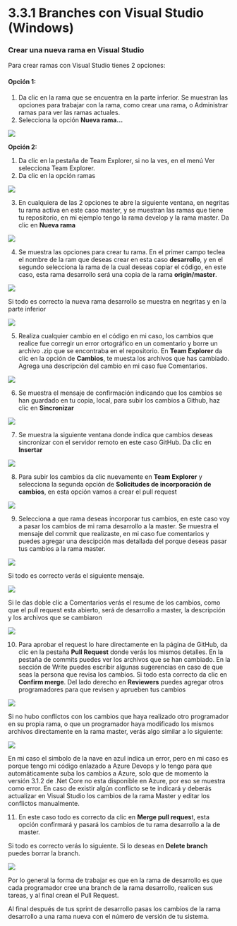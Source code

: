 # 3.3.1 Branches con Visual Studio \(Windows\)

### Crear una nueva rama en Visual Studio

Para crear ramas con Visual Studio tienes 2 opciones:

#### Opción 1:

1. Da clic en la rama que se encuentra en la parte inferior. Se muestran las opciones para trabajar con la rama, como crear una rama, o Administrar ramas para ver las ramas actuales.
2. Selecciona la opción **Nueva rama...**

![](../../.gitbook/assets/image%20%2875%29.png)

**Opción 2:**

1. Da clic en la pestaña de Team Explorer, si no la ves, en el menú Ver selecciona Team Explorer.
2. Da clic en la opción ramas

![](../../.gitbook/assets/image%20%2811%29.png)

3. En cualquiera de las 2 opciones te abre la siguiente ventana, en negritas tu rama activa en este caso master, y se muestran las ramas que tiene tu repositorio, en mi ejemplo tengo la rama develop y la rama master. Da clic en **Nueva rama**

![](../../.gitbook/assets/image%20%28230%29.png)

4. Se muestra las opciones para crear tu rama. En el primer campo teclea el nombre de la ram que deseas crear en esta caso **desarrollo**, y en el segundo selecciona la rama de la cual deseas copiar el código, en este caso, esta rama desarrollo será una copia de la rama **origin/master**.

![](../../.gitbook/assets/image%20%28150%29.png)

Si todo es correcto la nueva rama desarrollo se muestra en negritas y en la parte inferior

![](../../.gitbook/assets/image%20%28125%29.png)

5. Realiza cualquier cambio en el código en mi caso, los cambios que realice fue corregir un error ortográfico en un comentario y borre un archivo .zip que se encontraba en el repositorio. En **Team Explorer** da clic en la opción de **Cambios**, te muesta los archivos que has cambiado. Agrega una descripción del cambio en mi caso fue Comentarios.

![](../../.gitbook/assets/image%20%2838%29.png)

6. Se muestra el mensaje de confirmación indicando que los cambios se han guardado en tu copia, local, para subir los cambios a Github, haz clic en **Sincronizar**

![](../../.gitbook/assets/image%20%28359%29.png)

7. Se muestra la siguiente ventana donde indica que cambios deseas sincronizar con el servidor remoto en este caso GitHub. Da clic en **Insertar**

![](../../.gitbook/assets/image%20%28413%29.png)

8. Para subir los cambios da clic nuevamente en **Team Explorer** y selecciona la segunda opción de **Solicitudes de incorporación de cambios**, en esta opción vamos a crear el pull request

![](../../.gitbook/assets/image%20%28256%29.png)

9. Selecciona a que rama deseas incorporar tus cambios, en este caso voy a pasar los cambios de mi rama desarrollo a la master. Se muestra el mensaje del commit que realizaste, en mi caso fue comentarios y puedes agregar una descipción mas detallada del porque deseas pasar tus cambios a la rama master.

![](../../.gitbook/assets/image%20%28108%29.png)

Si todo es correcto verás el siguiente mensaje.

![](../../.gitbook/assets/image%20%2879%29.png)

Si le das doble clic a Comentarios verás el resume de los cambios, como que el pull request esta abierto, será de desarrollo a master, la descripción y los archivos que se cambiaron

![](../../.gitbook/assets/imagen.png)

10. Para aprobar el request lo hare directamente en la página de GitHub, da clic en la pestaña **Pull Request** donde verás los mismos detalles. En la pestaña de commits puedes ver los archivos que se han cambiado. En la sección de Write puedes escribir algunas sugerencias en caso de que seas la persona que revisa los cambios. Si todo esta correcto da clic en **Confirm merge**. Del lado derecho en **Reviewers** puedes agregar otros programadores para que revisen y aprueben tus cambios

![](../../.gitbook/assets/image%20%2869%29.png)

Si no hubo conflictos con los cambios que haya realizado otro programador en su propia rama, o que un programador haya modificado los mismos archivos directamente en la rama master, verás algo similar a lo siguiente:

![](../../.gitbook/assets/image%20%28252%29.png)

En mi caso el simbolo de la nave en azul indica un error, pero en mi caso es porque tengo mi código enlazado a Azure Devops y lo tengo para que automáticamente suba los cambios a Azure, solo que de momento la versión 3.1.2 de .Net Core  no esta disponible en Azure, por eso se muestra como error. En caso de existir algún conflicto se te indicará y deberás actualizar en Visual Studio los cambios de la rama Master y editar los conflictos manualmente. 

11. En este caso todo es correcto da clic en **Merge pull reques**t, esta opción confirmará y pasará los cambios de tu rama desarrollo a la de master. 

Si todo es correcto verás lo siguiente. Si lo deseas en **Delete branch** puedes borrar la branch. 

![](../../.gitbook/assets/imagen%20%285%29.png)

Por lo general la forma de trabajar es que en la rama de desarrollo es que cada programador cree una branch de la rama desarrollo, realicen sus tareas, y al final crean el Pull Request. 

Al final después de tus sprint de desarrollo pasas los cambios de la rama desarrollo a una rama nueva con el número de versión de tu sistema.



